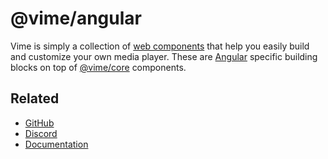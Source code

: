 # @vime/angular

Vime is simply a collection of [web components](https://developer.mozilla.org/en-US/docs/Web/Web_Components) 
that help you easily build and customize your own media player. These are [Angular](https://angular.io) 
specific building blocks on top of [@vime/core](https://www.npmjs.com/package/@vime/core) components.

## Related

- [GitHub](https://github.com/vime-js/vime)
- [Discord](https://discord.gg/PaFFSk)
- [Documentation](https://vimejs.com)